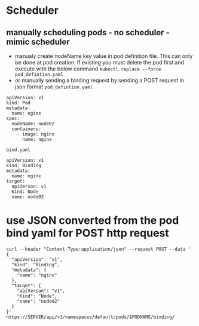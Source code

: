 # Scheduler
## manually scheduling pods - no scheduler - mimic scheduler 
* manualy create nodeName key value in pod definition file. This can only be done at pod creation. If existing you must delete the pod first and execute with the below command
`kubectl replace --force pod_defintion.yaml`
* or manually sending a binding request by sending a POST request in json format 
`pod_defintion.yaml`
```
apiVersion: v1
kind: Pod
metadata:
  name: nginx
spec:
  nodeName: node02
  containers:
    - image: nginx
      name: nginx
```
`bind.yaml`
```
apiVersion: v1
kind: Binding
metadata:
  name: nginx
target:
  apiVerson: v1
  Kind: Node
  name: node02
```
# use JSON converted from the pod bind yaml for POST http request
```
curl --header "Content-Type:application/json" --request POST --data '
{
  "apiVersion": "v1",
  "kind": "Binding",
  "metadata": {
    "name": "nginx"
  },
  "target": {
    "apiVerson": "v1",
    "Kind": "Node",
    "name": "node02"
  }
}'
https://SERVER/api/v1/namespaces/default/pods/$PODNAME/binding/

```